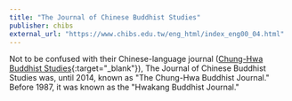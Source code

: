 ```yaml
---
title: "The Journal of Chinese Buddhist Studies"
publisher: chibs
external_url: "https://www.chibs.edu.tw/eng_html/index_eng00_04.html"
---
```


Not to be confused with their Chinese-language journal ([Chung-Hwa Buddhist Studies](https://www.chibs.edu.tw/ch_html/index_ch00_0703.html){:target="_blank"}), The Journal of Chinese Buddhist Studies was, until 2014, known as "The Chung-Hwa Buddhist Journal." Before 1987, it was known as the "Hwakang Buddhist Journal."

